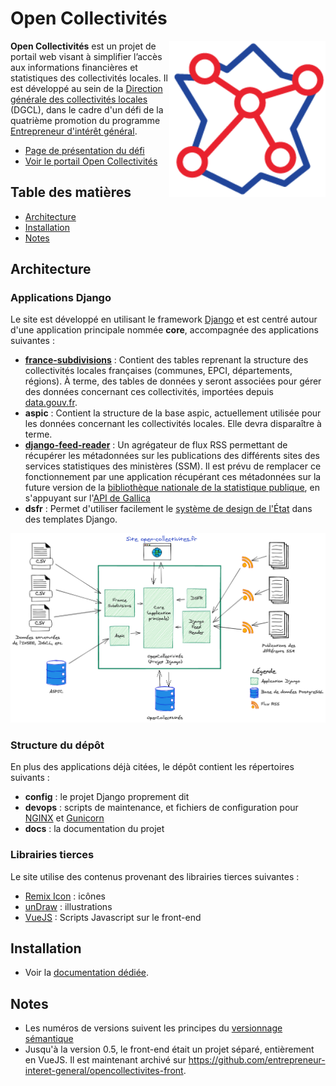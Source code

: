 # Open Collectivités
<img align="right" width="250" src="open-collectivites.png?raw=true" title="Open Collectivités" alt="" />


**Open Collectivités** est un projet de portail web visant à simplifier l’accès aux informations financières et statistiques des collectivités locales. Il est développé au sein de la [Direction générale des collectivités locales](https://www.collectivites-locales.gouv.fr/) (DGCL), dans le cadre d'un défi de la quatrième promotion du programme [Entrepreneur d'intérêt général](https://entrepreneur-interet-general.etalab.gouv.fr/).

- [Page de présentation du défi](https://entrepreneur-interet-general.etalab.gouv.fr/defis/2020/open-collectivites.html)
- [Voir le portail Open Collectivités](https://www.open-collectivites.fr)

## Table des matières
* [Architecture](#architecture)
* [Installation](#installation)
* [Notes](#notes)

<a name="architecture"></a>
## Architecture
### Applications Django
Le site est développé en utilisant le framework [Django](https://www.djangoproject.com/) et est centré autour d'une application principale nommée **core**, accompagnée des applications suivantes :

- **[france-subdivisions](https://github.com/Ash-Crow/django-france-subdivisions)** : Contient des tables reprenant la structure des collectivités locales françaises (communes, EPCI, départements, régions). À terme, des tables de données y seront associées pour gérer des données concernant ces collectivités, importées depuis [data.gouv.fr](https://www.data.gouv.fr/fr/).
- **aspic** : Contient la structure de la base aspic, actuellement utilisée pour les données concernant les collectivités locales. Elle devra disparaître à terme.
- **[django-feed-reader](https://github.com/Ash-Crow/django-feed-reader)** : Un agrégateur de flux RSS permettant de récupérer les métadonnées sur les publications des différents sites des services statistiques des ministères (SSM). Il est prévu de remplacer ce fonctionnement par une application récupérant ces métadonnées sur la future version de la [bibliothèque nationale de la statistique publique](https://www.insee.fr/fr/information/1303569), en s'appuyant sur l'[API de Gallica](https://api.bnf.fr/fr/api-gallica-de-recherche)
- **dsfr** : Permet d'utiliser facilement le [système de design de l'État](https://gouvfr.atlassian.net/wiki/spaces/DB/overview) dans des templates Django.

![Application schema](docs/oc-app-schema.png?raw=true "Application schema")

### Structure du dépôt
En plus des applications déjà citées, le dépôt contient les répertoires suivants :
- **config** : le projet Django proprement dit
- **devops** : scripts de maintenance, et fichiers de configuration pour [NGINX](https://www.nginx.com/) et [Gunicorn](https://gunicorn.org/)
- **docs** : la documentation du projet

### Librairies tierces
Le site utilise des contenus provenant des librairies tierces suivantes :
- [Remix Icon](https://remixicon.com/) : icônes
- [unDraw](https://undraw.co/) : illustrations
- [VueJS](https://vuejs.org/) : Scripts Javascript sur le front-end

<a name="installation"></a>
## Installation
- Voir la [documentation dédiée](INSTALL.md).

<a name="notes"></a>
## Notes
- Les numéros de versions suivent les principes du [versionnage sémantique](https://semver.org/)
- Jusqu'à la version 0.5, le front-end était un projet séparé, entièrement en VueJS. Il est maintenant archivé sur https://github.com/entrepreneur-interet-general/opencollectivites-front.
